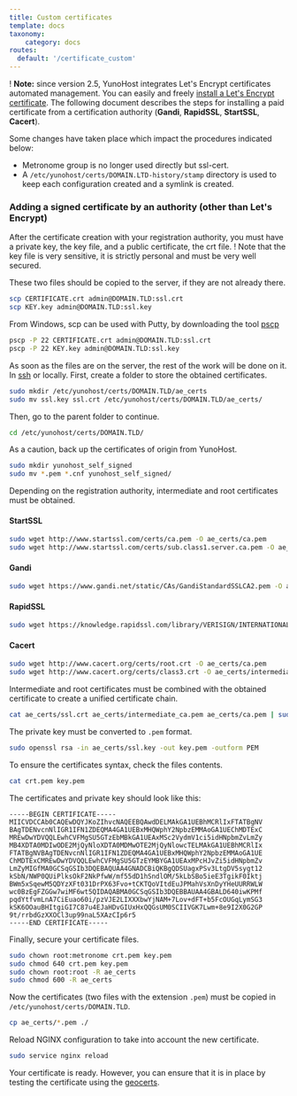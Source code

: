 ```yaml
---
title: Custom certificates
template: docs
taxonomy:
    category: docs
routes:
  default: '/certificate_custom'
---
```


! **Note:** since version 2.5, YunoHost integrates Let's Encrypt certificates automated management. You can easily and freely [install a Let's Encrypt certificate](/certificate). The following document describes the steps for installing a paid certificate from a certification authority (**Gandi**, **RapidSSL**, **StartSSL**, **Cacert**).

Some changes have taken place which impact the procedures indicated below:

- Metronome group is no longer used directly but ssl-cert.
- A `/etc/yunohost/certs/DOMAIN.LTD-history/stamp` directory is used to keep each configuration created and a symlink is created.

### Adding a signed certificate by an authority (other than Let's Encrypt)

After the certificate creation with your registration authority, you must have a private key, the key file, and a public certificate, the crt file.
! Note that the key file is very sensitive, it is strictly personal and must be very well secured.

These two files should be copied to the server, if they are not already there.

```bash
scp CERTIFICATE.crt admin@DOMAIN.TLD:ssl.crt
scp KEY.key admin@DOMAIN.TLD:ssl.key
```

From Windows, scp can be used with Putty, by downloading the tool [pscp](http://the.earth.li/~sgtatham/putty/latest/x86/pscp.exe)

```bash
pscp -P 22 CERTIFICATE.crt admin@DOMAIN.TLD:ssl.crt
pscp -P 22 KEY.key admin@DOMAIN.TLD:ssl.key
```

As soon as the files are on the server, the rest of the work will be done on it. In [ssh](/ssh) or locally.
First, create a folder to store the obtained certificates.

```bash
sudo mkdir /etc/yunohost/certs/DOMAIN.TLD/ae_certs
sudo mv ssl.key ssl.crt /etc/yunohost/certs/DOMAIN.TLD/ae_certs/
```

Then, go to the parent folder to continue.

```bash
cd /etc/yunohost/certs/DOMAIN.TLD/
```

As a caution, back up the certificates of origin from YunoHost.

```bash
sudo mkdir yunohost_self_signed
sudo mv *.pem *.cnf yunohost_self_signed/
```

Depending on the registration authority, intermediate and root certificates must be obtained.

#### StartSSL

```bash
sudo wget http://www.startssl.com/certs/ca.pem -O ae_certs/ca.pem
sudo wget http://www.startssl.com/certs/sub.class1.server.ca.pem -O ae_certs/intermediate_ca.pem
```

#### Gandi

```bash
sudo wget https://www.gandi.net/static/CAs/GandiStandardSSLCA2.pem -O ae_certs/intermediate_ca.pem
```

#### RapidSSL

```bash
sudo wget https://knowledge.rapidssl.com/library/VERISIGN/INTERNATIONAL_AFFILIATES/RapidSSL/AR1548/RapidSSLCABundle.txt -O ae_certs/intermediate_ca.pem
```

#### Cacert

```bash
sudo wget http://www.cacert.org/certs/root.crt -O ae_certs/ca.pem
sudo wget http://www.cacert.org/certs/class3.crt -O ae_certs/intermediate_ca.pem
```

Intermediate and root certificates must be combined with the obtained certificate to create a unified certificate chain.

```bash
cat ae_certs/ssl.crt ae_certs/intermediate_ca.pem ae_certs/ca.pem | sudo tee crt.pem
```

The private key must be converted to `.pem` format.

```bash
sudo openssl rsa -in ae_certs/ssl.key -out key.pem -outform PEM
```

To ensure the certificates syntax, check the files contents.

```bash
cat crt.pem key.pem
```

The certificates and private key should look like this:

```text
-----BEGIN CERTIFICATE-----
MIICVDCCAb0CAQEwDQYJKoZIhvcNAQEEBQAwdDELMAkGA1UEBhMCRlIxFTATBgNV
BAgTDENvcnNlIGR1IFN1ZDEQMA4GA1UEBxMHQWphY2NpbzEMMAoGA1UEChMDTExC
MREwDwYDVQQLEwhCVFMgSU5GTzEbMBkGA1UEAxMSc2VydmV1ci5idHNpbmZvLmZy
MB4XDTA0MDIwODE2MjQyNloXDTA0MDMwOTE2MjQyNlowcTELMAkGA1UEBhMCRlIx
FTATBgNVBAgTDENvcnNlIGR1IFN1ZDEQMA4GA1UEBxMHQWphY2NpbzEMMAoGA1UE
ChMDTExCMREwDwYDVQQLEwhCVFMgSU5GTzEYMBYGA1UEAxMPcHJvZi5idHNpbmZv
LmZyMIGfMA0GCSqGSIb3DQEBAQUAA4GNADCBiQKBgQDSUagxPSv3LtgDV5sygt12
kSbN/NWP0QUiPlksOkF2NkPfwW/mf55dD1hSndlOM/5kLbSBo5ieE3TgikF0Iktj
BWm5xSqewM5QDYzXFt031DrPX63Fvo+tCKTQoVItdEuJPMahVsXnDyYHeUURRWLW
wc0BzEgFZGGw7wiMF6wt5QIDAQABMA0GCSqGSIb3DQEBBAUAA4GBALD640iwKPMf
pqdYtfvmLnA7CiEuao60i/pzVJE2LIXXXbwYjNAM+7Lov+dFT+b5FcOUGqLymSG3
kSK6OOauBHItgiGI7C87u4EJaHDvGIUxHxQQGsUM0SCIIVGK7Lwm+8e9I2X0G2GP
9t/rrbdGzXXOCl3up99naL5XAzCIp6r5
-----END CERTIFICATE-----
```

Finally, secure your certificate files.

```bash
sudo chown root:metronome crt.pem key.pem
sudo chmod 640 crt.pem key.pem
sudo chown root:root -R ae_certs
sudo chmod 600 -R ae_certs
```

Now the certificates (two files with the extension `.pem`) must be copied in `/etc/yunohost/certs/DOMAIN.TLD`.

```bash
cp ae_certs/*.pem ./
```

Reload NGINX configuration to take into account the new certificate.

```bash
sudo service nginx reload
```

Your certificate is ready. However, you can ensure that it is in place by testing the certificate using the [geocerts](https://www.geocerts.com/ssl_checker).

